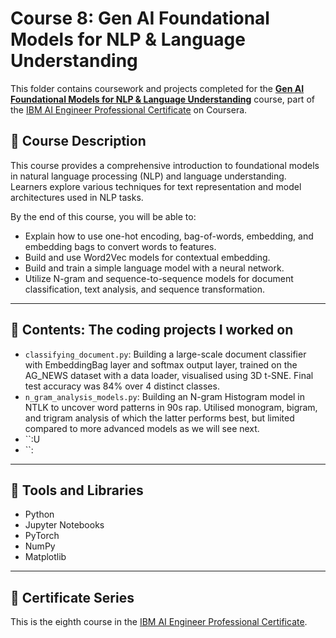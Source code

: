 # Course 8: Gen AI Foundational Models for NLP & Language Understanding

This folder contains coursework and projects completed for the **[Gen AI Foundational Models for NLP & Language Understanding](https://www.coursera.org/learn/gen-ai-foundational-models-for-nlp-and-language-understanding?specialization=ai-engineer)** course, part of the [IBM AI Engineer Professional Certificate](https://www.coursera.org/professional-certificates/ai-engineer) on Coursera.

## 🧠 Course Description

This course provides a comprehensive introduction to foundational models in natural language processing (NLP) and language understanding. Learners explore various techniques for text representation and model architectures used in NLP tasks.

By the end of this course, you will be able to:

- Explain how to use one-hot encoding, bag-of-words, embedding, and embedding bags to convert words to features.
- Build and use Word2Vec models for contextual embedding.
- Build and train a simple language model with a neural network.
- Utilize N-gram and sequence-to-sequence models for document classification, text analysis, and sequence transformation.

---

## 📂 Contents: The coding projects I worked on

- `classifying_document.py`: Building a large-scale document classifier with EmbeddingBag layer and softmax output layer, trained on the AG_NEWS dataset with a data loader, visualised using 3D t-SNE. Final test accuracy was 84% over 4 distinct classes.
- `n_gram_analysis_models.py`: Building an N-gram Histogram model in NTLK to uncover word patterns in 90s rap. Utilised monogram, bigram, and trigram analysis of which the latter performs best, but limited compared to more advanced models as we will see next.
- ``:U
- ``: 

---

## 🔧 Tools and Libraries

- Python
- Jupyter Notebooks
- PyTorch
- NumPy
- Matplotlib

---

## 📌 Certificate Series

This is the eighth course in the [IBM AI Engineer Professional Certificate](https://www.coursera.org/professional-certificates/ai-engineer).
